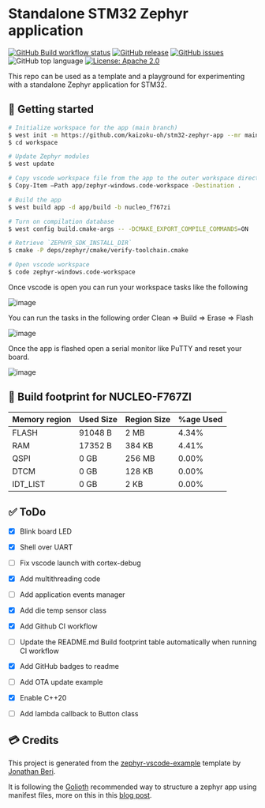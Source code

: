 # Standalone STM32 Zephyr application

[![GitHub Build workflow status](https://github.com/kaizoku-oh/stm32-zephyr-app/workflows/Build/badge.svg)](https://github.com/kaizoku-oh/stm32-zephyr-app/actions/workflows/build.yaml)
[![GitHub release](https://img.shields.io/github/v/release/kaizoku-oh/stm32-zephyr-app)](https://github.com/kaizoku-oh/stm32-zephyr-app/releases)
[![GitHub issues](https://img.shields.io/github/issues/kaizoku-oh/stm32-zephyr-app)](https://github.com/kaizoku-oh/stm32-zephyr-app/issues)
![GitHub top language](https://img.shields.io/github/languages/top/kaizoku-oh/stm32-zephyr-app)
[![License: Apache 2.0](https://img.shields.io/badge/License-Apache-blue.svg)](https://github.com/kaizoku-oh/stm32-zephyr-app/blob/main/LICENSE)

This repo can be used as a template and a playground for experimenting with a standalone Zephyr application for STM32.

## 🚀 Getting started

```bash
# Initialize workspace for the app (main branch)
$ west init -m https://github.com/kaizoku-oh/stm32-zephyr-app --mr main workspace
$ cd workspace

# Update Zephyr modules
$ west update

# Copy vscode workspace file from the app to the outer workspace directory
$ Copy-Item –Path app/zephyr-windows.code-workspace -Destination .

# Build the app
$ west build app -d app/build -b nucleo_f767zi

# Turn on compilation database
$ west config build.cmake-args -- -DCMAKE_EXPORT_COMPILE_COMMANDS=ON

# Retrieve `ZEPHYR_SDK_INSTALL_DIR`
$ cmake -P deps/zephyr/cmake/verify-toolchain.cmake

# Open vscode workspace
$ code zephyr-windows.code-workspace
```
Once vscode is open you can run your workspace tasks like the following

![image](https://github.com/kaizoku-oh/stm32-zephyr-app/assets/22129291/b1eca6ce-78d9-469e-8675-fe2e84a79f1e)

You can run the tasks in the following order Clean => Build => Erase => Flash

![image](https://github.com/kaizoku-oh/stm32-zephyr-app/assets/22129291/08cda574-0ea5-4c34-8598-d53e3c5c96de)

Once the app is flashed open a serial monitor like PuTTY and reset your board.

![image](https://github.com/kaizoku-oh/stm32-zephyr-app/assets/22129291/ccf05b52-55c3-415d-a4ec-01410bd57744)

## 🔨 Build footprint for NUCLEO-F767ZI

| Memory region | Used Size   | Region Size | %age Used   |
| ------------- | ----------- | ----------- | ----------- |
| FLASH         | 91048  B    | 2   MB      | 4.34%       |
| RAM           | 17352  B    | 384 KB      | 4.41%       |
| QSPI          | 0      GB   | 256 MB      | 0.00%       |
| DTCM          | 0      GB   | 128 KB      | 0.00%       |
| IDT_LIST      | 0      GB   | 2   KB      | 0.00%       |

## ✅ ToDo

- [x] Blink board LED

- [x] Shell over UART

- [ ] Fix vscode launch with cortex-debug

- [x] Add multithreading code

- [ ] Add application events manager

- [x] Add die temp sensor class

- [x] Add Github CI workflow

- [ ] Update the README.md Build footprint table automatically when running CI workflow

- [x] Add GitHub badges to readme

- [ ] Add OTA update example

- [x] Enable C++20

- [ ] Add lambda callback to Button class

## 💳 Credits
This project is generated from the [zephyr-vscode-example](https://github.com/beriberikix/zephyr-vscode-example) template by [Jonathan Beri](https://github.com/beriberikix).

It is following the [Golioth](https://github.com/golioth) recommended way to structure a zephyr app using manifest files, more on this in this [blog post](https://blog.golioth.io/improving-zephyr-project-structure-with-manifest-files/).
